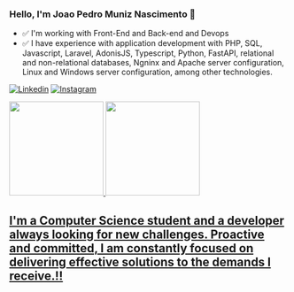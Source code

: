### Hello, I'm Joao Pedro Muniz Nascimento 👋

- ✅ I'm working with Front-End and Back-end and Devops
- ✅ I have experience with application development with PHP, SQL, Javascript, Laravel, AdonisJS, Typescript, Python, FastAPI, relational and non-relational databases, Ngninx and Apache server configuration, Linux and Windows server configuration, among other technologies.

[![Linkedin](https://img.shields.io/badge/LinkedIn-0077B5?style=for-the-badge&logo=linkedin&logoColor=white&)](https://www.linkedin.com/in/joaopedromuniz/)
[![Instagram](https://img.shields.io/badge/Instagram-E4405F?style=for-the-badge&logo=instagram&logoColor=white)](https://www.instagram.com/joao.nascimentoo/)

<div>
  <a href="https://github.com/joaomunizdev">
  <img height="170em" src="https://github-readme-stats.vercel.app/api?username=Joaonascimentoo&show_icons=true&theme=merko&include_all_commits=true&count_private=true"/>
  <img height="170em" src="https://github-readme-stats.vercel.app/api/top-langs/?username=Joaonascimentoo&layout=compact&langs_count=7&theme=merko"/>
</div>
  
## I'm a Computer Science student and a developer always looking for new challenges. Proactive and committed, I am constantly focused on delivering effective solutions to the demands I receive.!!

